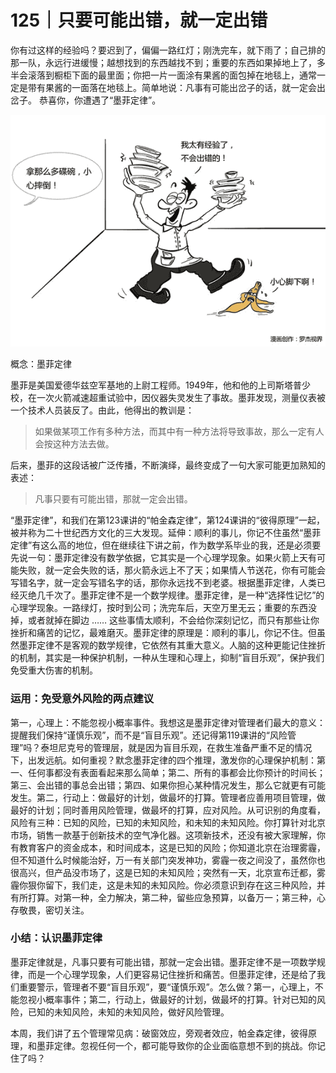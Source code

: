 # 125｜只要可能出错，就一定出错

你有过这样的经验吗？要迟到了，偏偏一路红灯；刚洗完车，就下雨了；自己排的那一队，永远行进缓慢；越想找到的东西越找不到；重要的东西如果掉地上了，多半会滚落到橱柜下面的最里面；你把一片一面涂有果酱的面包掉在地毯上，通常一定是带有果酱的一面落在地毯上。简单地说：凡事有可能出岔子的话，就一定会出岔子。 恭喜你，你遭遇了“墨菲定律”。

![](img/251dab49c06c6ed4efade710d6a10e8c.jpg)

概念：墨菲定律

墨菲是美国爱德华兹空军基地的上尉工程师。1949年，他和他的上司斯塔普少校，在一次火箭减速超重试验中，因仪器失灵发生了事故。墨菲发现，测量仪表被一个技术人员装反了。由此，他得出的教训是：

> 如果做某项工作有多种方法，而其中有一种方法将导致事故，那么一定有人会按这种方法去做。

后来，墨菲的这段话被广泛传播，不断演绎，最终变成了一句大家可能更加熟知的表述：

> 凡事只要有可能出错，那就一定会出错。

“墨菲定律”，和我们在第123课讲的“帕金森定律”，第124课讲的“彼得原理”一起，被并称为二十世纪西方文化的三大发现。延伸：顺利的事儿，你记不住虽然“墨菲定律”有这么高的地位，但在继续往下讲之前，作为数学系毕业的我，还是必须要先说一句：墨菲定律没有数学依据，它其实是一个心理学现象。如果火箭上天有可能失败，就一定会失败的话，那火箭永远上不了天；如果情人节送花，你有可能会写错名字，就一定会写错名字的话，那你永远找不到老婆。根据墨菲定律，人类已经灭绝几千次了。墨菲定律不是一个数学规律。墨菲定律，是一种“选择性记忆”的心理学现象。一路绿灯，按时到公司；洗完车后，天空万里无云；重要的东西没掉，或者就掉在脚边 …… 这些事情太顺利，不会给你深刻记忆，而只有那些让你挫折和痛苦的记忆，最难磨灭。墨菲定律的原理是：顺利的事儿，你记不住。但虽然墨菲定律不是客观的数学规律，它依然有其重大意义。人脑的这种更能记住挫折的机制，其实是一种保护机制，一种从生理和心理上，抑制“盲目乐观”，保护我们免受重大伤害的机制。

### 运用：免受意外风险的两点建议

第一，心理上：不能忽视小概率事件。我想这是墨菲定律对管理者们最大的意义：提醒我们保持“谨慎乐观”，而不是“盲目乐观”。还记得第119课讲的“风险管理”吗？泰坦尼克号的管理层，就是因为盲目乐观，在救生准备严重不足的情况下，出发远航。如何重视？默念墨菲定律的四个推理，激发你的心理保护机制：第一、任何事都没有表面看起来那么简单；第二、所有的事都会比你预计的时间长；第三、会出错的事总会出错；第四、如果你担心某种情况发生，那么它就更有可能发生。第二，行动上：做最好的计划，做最坏的打算。管理者应善用项目管理，做最好的计划；同时善用风险管理，做最坏的打算，应对风险。从可识别的角度看，风险有三种：已知的风险，已知的未知风险，和未知的未知风险。你打算针对北京市场，销售一款基于创新技术的空气净化器。这项新技术，还没有被大家理解，你有教育客户的资金成本，和时间成本，这是已知的风险；你知道北京在治理雾霾，但不知道什么时候能治好，万一有关部门突发神功，雾霾一夜之间没了，虽然你也很高兴，但产品没市场了，这是已知的未知风险；突然有一天，北京宣布迁都，雾霾你狠你留下，我们走，这是未知的未知风险。你必须意识到存在这三种风险，并有所打算。对第一种，全力解决，第二种，留些应急预算，以备万一；第三种，心存敬畏，密切关注。

### 小结：认识墨菲定律

墨菲定律就是，凡事只要有可能出错，那就一定会出错。墨菲定律不是一项数学规律，而是一个心理学现象，人们更容易记住挫折和痛苦。但墨菲定律，还是给了我们重要警示，管理者不要“盲目乐观”，要“谨慎乐观”。怎么做？第一，心理上，不能忽视小概率事件；第二，行动上，做最好的计划，做最坏的打算。针对已知的风险，已知的未知风险，未知的未知风险，做好风险管理。

本周，我们讲了五个管理常见病：破窗效应，旁观者效应，帕金森定律，彼得原理，和墨菲定律。忽视任何一个，都可能导致你的企业面临意想不到的挑战。你记住了吗？